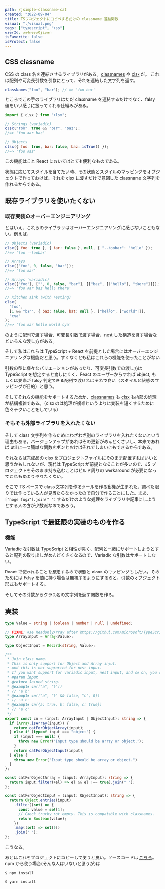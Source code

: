 ```yaml
---
path: /jsimple-classname-cat
created: "2022-09-04"
title: TSプロジェクトにコピペするだけの classname 連結関数
visual: "./visual.png"
tags: ["typescript", "css"]
userId: sadnessOjisan
isFavorite: false
isProtect: false
---
```


## CSS classname

CSS の class 名を連結させるライブラリがある。[classnames](https://www.npmjs.com/package/classnames) や [clsx](https://www.npmjs.com/package/clsx) だ。
これは配列や可変長引数を引数にとって、それを連結した文字列を返す。

```js
classNames("foo", "bar"); // => 'foo bar'
```

ところでこの手のライブラリはただ classname を連結するだけでなく、falsy 値をいい感じに扱ってくれる仕組みがある。

```js
import { clsx } from "clsx";

// Strings (variadic)
clsx("foo", true && "bar", "baz");
//=> 'foo bar baz'

// Objects
clsx({ foo: true, bar: false, baz: isTrue() });
//=> 'foo baz'
```

この機能はこと React においてはとても便利なものである。

状態に応じてスタイルを当てたい時、その状態とスタイルのマッピングをオブジェクトで作っておけば、それを clsx に渡すだけで意図した classname 文字列を作れるからである。

## 既存ライブラリを使いたくない

### 既存実装のオーバーエンジニアリング

とはいえ、これらのライブラリはオーバーエンジニアリングに感じないこともない。例えば、

```js
// Objects (variadic)
clsx({ foo: true }, { bar: false }, null, { "--foobar": "hello" });
//=> 'foo --foobar'

// Arrays
clsx(["foo", 0, false, "bar"]);
//=> 'foo bar'

// Arrays (variadic)
clsx(["foo"], ["", 0, false, "bar"], [["baz", [["hello"], "there"]]]);
//=> 'foo bar baz hello there'

// Kitchen sink (with nesting)
clsx(
  "foo",
  [1 && "bar", { baz: false, bat: null }, ["hello", ["world"]]],
  "cya"
);
//=> 'foo bar hello world cya'
```

のように配列で渡す場合、可変長引数で渡す場合、nest した構造を渡す場合などいろんな渡し方がある。

そして私はこれらは TypeScript + React を前提とした場合にはオーバーエンジニアリングな機能だと思う。すくなくとも私はこれらの機能を使ったことがない

引数の型に様々なバリエーションがあったり、可変長引数での渡し方は TypeScript を想定すると渡しにくく、React のユーザーからすれば object, もしくは要素が falsy 判定できる配列で渡せればそれで良い（スタイルと状態のマッピングが目的）と思う。

そしてそれらの機能をサポートするためか、[classnames](https://www.npmjs.com/package/classnames) も [clsx](https://www.npmjs.com/package/clsx) も内部の処理が結構複雑である。（clsx のは処理が複雑というよりは実装を短くするために色々テクいことをしている）

### そもそも外部ライブラリを入れたくない

そして class 文字列を作るためにわざわざ別のライブラリを入れたくないという理由もある。バージョンアップがあればその更新がめんどくさいし、本来であれば util に一つ簡単な関数をポンとおけばそれでしまいにもできるからである。

それならば完成品の clsx をプロジェクトファイルにそのまま配置すればいいと思うかもしれないが、現代は TypeScript が前提となることが多いので、JS プロジェクトをそのまま持ち込むことはビルド周りの workaround が必要になってこれもあまりやりたくない。

そこで TS ベースで class 文字列を作るツールを作る動機が生まれた。調べた限りでは作っている人が見当たらなかったので自分で作ることにした。まあ、`["hoge fuga"].join(" ")` するだけのような処理をライブラリや記事にしようとする人の方が少数派なのであろう。

## TypeScript で最低限の実装のものを作る

### 機能

Variadic な引数は TypeScript と相性が悪く、配列と一緒にサポートしようとすると配列の取り出しがめんどくさくなるので、Variadic な引数はサポートしない。

React で使われることを想定するので状態と class のマッピングもしたい。そのためには Falsy を値に持つ場合は無視するようにするのと、引数のオブジェクト形式もサポートする。

そしてその引数からクラス名の文字列を返す関数を作る。

## 実装

```ts
type Value = string | boolean | number | null | undefined;

// FIXME: Use ReadonlyArray after https://github.com/microsoft/TypeScript/issues/17002 is resolved.
type ArrayInput = Array<Value>;

type ObjectInput = Record<string, Value>;

/**
 * Join class name.
 * This is only support for Object and Array input.
 * And this is not supported for nest input.
 * If you want support for variadic input, nest input, and so on, you should use {@link https://github.com/lukeed/clsx clsx}.
 * @param input
 * @return Joined string.
 * @example cn(["a", "b"])
 * // "a b"
 * @example cn(["a", "b" && false, "c", 0])
 * // "a c"
 * @example cn({a: true, b: false, c: true})
 * // "a c"
 */
export const cn = (input: ArrayInput | ObjectInput): string => {
  if (Array.isArray(input)) {
    return catForObjectArray(input);
  } else if (typeof input === "object") {
    if (input === null) {
      throw new Error("Input type should be array or object.");
    }
    return catForObjectInput(input);
  } else {
    throw new Error("Input type should be array or object.");
  }
};

const catForObjectArray = (input: ArrayInput): string => {
  return input.filter((el) => el && el !== true).join(" ");
};

const catForObjectInput = (input: ObjectInput): string => {
  return Object.entries(input)
    .filter((set) => {
      const value = set[1];
      // Check truthy not empty. This is compatible with classnames.
      return Boolean(value);
    })
    .map((set) => set[0])
    .join(" ");
};
```

こうなる。

あとはこれをプロジェクトにコピーして使うと良い。ソースコードは [こちら](https://github.com/sadnessOjisan/nuko)。 npm から使う場合(そんな人はいないと思うが)は

```
$ npm install

$ yarn install
```
